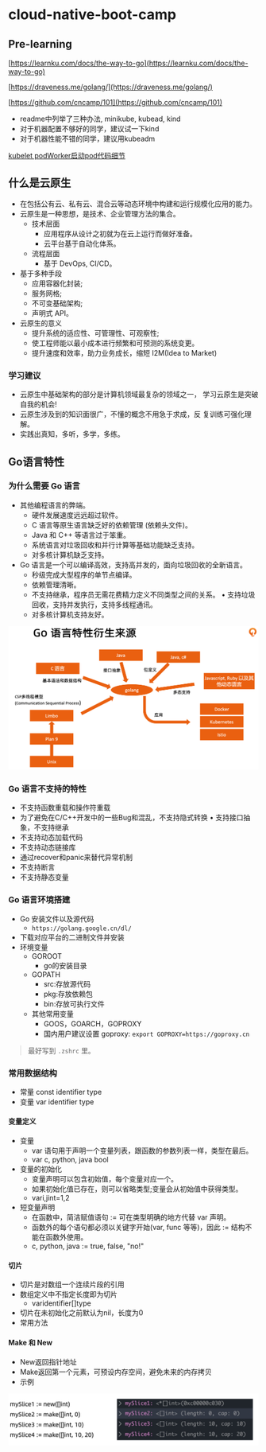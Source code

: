 # cloud-native-boot-camp

## Pre-learning

[https://learnku.com/docs/the-way-to-go](https://learnku.com/docs/the-way-to-go)

[https://draveness.me/golang/](https://draveness.me/golang/)

[https://github.com/cncamp/101](https://github.com/cncamp/101)

- readme中列举了三种办法, minikube, kubead, kind
- 对于机器配置不够好的同学，建议试一下kind
- 对于机器性能不错的同学，建议用kubeadm

[kubelet podWorker启动pod代码细节](https://pouncing-waterfall-7c4.notion.site/kubelet-go-c3b5cf9bbf4b4e3098720f61efb15e0e)

## 什么是云原生

- 在包括公有云、私有云、混合云等动态环境中构建和运行规模化应用的能力。
- 云原生是一种思想，是技术、企业管理方法的集合。
  - 技术层面
    - 应用程序从设计之初就为在云上运行而做好准备。
    - 云平台基于自动化体系。
  - 流程层面
    - 基于 DevOps, CI/CD。
- 基于多种手段
  - 应用容器化封装;
  - 服务网格;
  - 不可变基础架构;
  - 声明式 API。
- 云原生的意义
  - 提升系统的适应性、可管理性、可观察性;
  - 使工程师能以最小成本进行频繁和可预测的系统变更。
  - 提升速度和效率，助力业务成长，缩短 I2M(Idea to Market)

### 学习建议

- 云原生中基础架构的部分是计算机领域最复杂的领域之一， 学习云原生是突破自我的机会!
- 云原生涉及到的知识面很广，不懂的概念不用急于求成，反 复训练可强化理解。
- 实践出真知，多听，多学，多练。

## Go语言特性

### 为什么需要 Go 语言

- 其他编程语言的弊端。
  - 硬件发展速度远远超过软件。
  - C 语言等原生语言缺乏好的依赖管理 (依赖头文件)。
  - Java 和 C++ 等语言过于笨重。
  - 系统语言对垃圾回收和并行计算等基础功能缺乏支持。
  - 对多核计算机缺乏支持。
- Go 语言是一个可以编译高效，支持高并发的，面向垃圾回收的全新语言。
  - 秒级完成大型程序的单节点编译。
  - 依赖管理清晰。
  - 不支持继承，程序员无需花费精力定义不同类型之间的关系。 • 支持垃圾回收，支持并发执行，支持多线程通讯。
  - 对多核计算机支持友好。

![001](./images/001.png)

### Go 语言不支持的特性

- 不支持函数重载和操作符重载
- 为了避免在C/C++开发中的一些Bug和混乱，不支持隐式转换 • 支持接口抽象，不支持继承
- 不支持动态加载代码
- 不支持动态链接库
- 通过recover和panic来替代异常机制
- 不支持断言
- 不支持静态变量

### Go 语言环境搭建

- Go 安装文件以及源代码
  - `https://golang.google.cn/dl/`
- 下载对应平台的二进制文件并安装
- 环境变量
  - GOROOT
    - go的安装目录
  - GOPATH
    - src:存放源代码
    - pkg:存放依赖包
    - bin:存放可执行文件
  - 其他常用变量
    - GOOS，GOARCH，GOPROXY
    - 国内用户建议设置 goproxy: `export GOPROXY=https://goproxy.cn`

> 最好写到 `.zshrc` 里。

### 常用数据结构

- 常量 const identifier type
- 变量 var identifier type

#### 变量定义

- 变量
  - var 语句用于声明一个变量列表，跟函数的参数列表一样，类型在最后。
  - var c, python, java bool
- 变量的初始化
  - 变量声明可以包含初始值，每个变量对应一个。
  - 如果初始化值已存在，则可以省略类型;变量会从初始值中获得类型。
  - vari,jint=1,2
- 短变量声明
  - 在函数中，简洁赋值语句 := 可在类型明确的地方代替 var 声明。
  - 函数外的每个语句都必须以关键字开始(var, func 等等)，因此 := 结构不能在函数外使用。
  - c, python, java := true, false, "no!"

#### 切片

- 切片是对数组一个连续片段的引用
- 数组定义中不指定长度即为切片
  - varidentifier[]type
- 切片在未初始化之前默认为nil，长度为0
- 常用方法

#### Make 和 New

- New返回指针地址
- Make返回第一个元素，可预设内存空间，避免未来的内存拷贝
- 示例

![002](./images/002.png)
